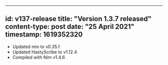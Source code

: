 -----
id: v137-release
title: "Version 1.3.7 released"
content-type: post
date: "25 April 2021"
timestamp: 1619352320
-----

* Updated min to v0.35.1
* Updated HastyScribe to v1.12.4
* Compiled with Nim v1.4.6
